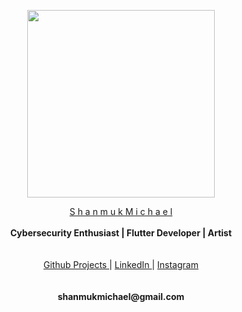 <p align="center">
  <img widht ="300" height="300" src="https://user-images.githubusercontent.com/55943851/82728945-52f4c800-9d11-11ea-9f0a-061c2a225a72.png">
</p>
  
<p align="center">
  <a href="https://www.google.com/search?q=Shanmuk+Michael&rlz=1C1GCEA_enIN857IN857&oq=Shanmuk+Michael&aqs=chrome..69i57j69i60l3.9741j0j8&sourceid=chrome&ie=UTF-8">S h a n m u k  M i c h a e l </a><br>
  <br>
    <b>Cybersecurity Enthusiast | Flutter Developer | Artist</b>
  <br><br>
  <br>
  <a href="https://shanmukmichael.github.io/Shanmuk-Publication-Site/">Github Projects </a>  |
  <a href="https://www.linkedin.com/in/shanmukpandranki">LinkedIn </a>  |
  <a href="https://www.instagram.com/mr_singlle">Instagram</a>
  <br><br>
  
  <br>
   <b>shanmukmichael@gmail.com</b>
  <br>
  
</p>











